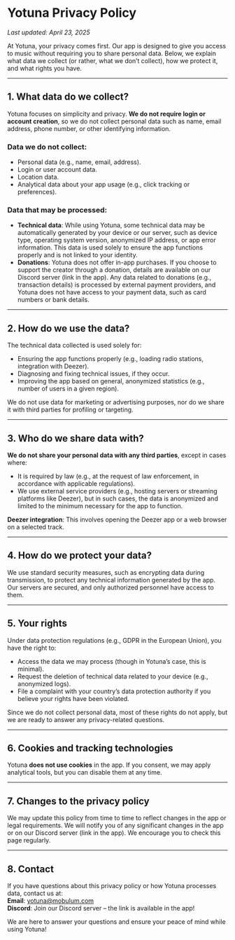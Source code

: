 # Yotuna Privacy Policy

*Last updated: April 23, 2025*

At Yotuna, your privacy comes first. Our app is designed to give you access to music without requiring you to share personal data. Below, we explain what data we collect (or rather, what we don’t collect), how we protect it, and what rights you have.

---

## 1. What data do we collect?

Yotuna focuses on simplicity and privacy. **We do not require login or account creation**, so we do not collect personal data such as name, email address, phone number, or other identifying information.

### Data we do not collect:
- Personal data (e.g., name, email, address).
- Login or user account data.
- Location data.
- Analytical data about your app usage (e.g., click tracking or preferences).

### Data that may be processed:
- **Technical data**: While using Yotuna, some technical data may be automatically generated by your device or our server, such as device type, operating system version, anonymized IP address, or app error information. This data is used solely to ensure the app functions properly and is not linked to your identity.
- **Donations**: Yotuna does not offer in-app purchases. If you choose to support the creator through a donation, details are available on our Discord server (link in the app). Any data related to donations (e.g., transaction details) is processed by external payment providers, and Yotuna does not have access to your payment data, such as card numbers or bank details.

---

## 2. How do we use the data?

The technical data collected is used solely for:
- Ensuring the app functions properly (e.g., loading radio stations, integration with Deezer).
- Diagnosing and fixing technical issues, if they occur.
- Improving the app based on general, anonymized statistics (e.g., number of users in a given region).

We do not use data for marketing or advertising purposes, nor do we share it with third parties for profiling or targeting.

---

## 3. Who do we share data with?

**We do not share your personal data with any third parties**, except in cases where:
- It is required by law (e.g., at the request of law enforcement, in accordance with applicable regulations).
- We use external service providers (e.g., hosting servers or streaming platforms like Deezer), but in such cases, the data is anonymized and limited to the minimum necessary for the app to function.

**Deezer integration**: This involves opening the Deezer app or a web browser on a selected track.

---

## 4. How do we protect your data?

We use standard security measures, such as encrypting data during transmission, to protect any technical information generated by the app. Our servers are secured, and only authorized personnel have access to them.

---

## 5. Your rights

Under data protection regulations (e.g., GDPR in the European Union), you have the right to:
- Access the data we may process (though in Yotuna’s case, this is minimal).
- Request the deletion of technical data related to your device (e.g., anonymized logs).
- File a complaint with your country’s data protection authority if you believe your rights have been violated.

Since we do not collect personal data, most of these rights do not apply, but we are ready to answer any privacy-related questions.

---

## 6. Cookies and tracking technologies

Yotuna **does not use cookies** in the app. If you consent, we may apply analytical tools, but you can disable them at any time.

---

## 7. Changes to the privacy policy

We may update this policy from time to time to reflect changes in the app or legal requirements. We will notify you of any significant changes in the app or on our Discord server (link in the app). We encourage you to check this page regularly.

---

## 8. Contact

If you have questions about this privacy policy or how Yotuna processes data, contact us at:  
**Email**: yotuna@mobulum.com  
**Discord**: Join our Discord server – the link is available in the app!

We are here to answer your questions and ensure your peace of mind while using Yotuna!